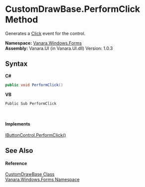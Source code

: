 # CustomDrawBase.PerformClick Method 
 

Generates a <a href="http://msdn2.microsoft.com/en-us/library/hkz3c8hc" target="_blank">Click</a> event for the control.

**Namespace:**&nbsp;<a href="c580cf52-4028-70db-28d0-f9b1abc03861">Vanara.Windows.Forms</a><br />**Assembly:**&nbsp;Vanara.UI (in Vanara.UI.dll) Version: 1.0.3

## Syntax

**C#**<br />
``` C#
public void PerformClick()
```

**VB**<br />
``` VB
Public Sub PerformClick
```

<br />

#### Implements
<a href="http://msdn2.microsoft.com/en-us/library/676yyfy4" target="_blank">IButtonControl.PerformClick()</a><br />

## See Also


#### Reference
<a href="3dfecf50-27b2-9ad4-b70a-b00a5fa79a69">CustomDrawBase Class</a><br /><a href="c580cf52-4028-70db-28d0-f9b1abc03861">Vanara.Windows.Forms Namespace</a><br />